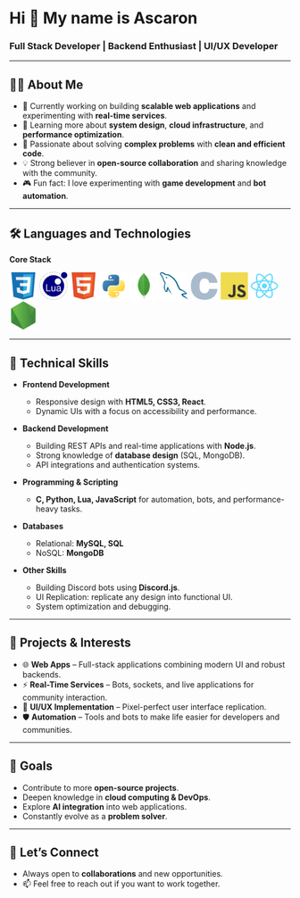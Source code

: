 # Hi 👋 My name is Ascaron  

### Full Stack Developer | Backend Enthusiast | UI/UX Developer  

---

## 🧑‍💻 About Me  
- 🔭 Currently working on building **scalable web applications** and experimenting with **real-time services**.  
- 🌱 Learning more about **system design**, **cloud infrastructure**, and **performance optimization**.  
- 🎯 Passionate about solving **complex problems** with **clean and efficient code**.  
- 💡 Strong believer in **open-source collaboration** and sharing knowledge with the community.  
- 🎮 Fun fact: I love experimenting with **game development** and **bot automation**.  

---

## 🛠️ Languages and Technologies  

**Core Stack**  
<p>
  <img src="https://raw.githubusercontent.com/devicons/devicon/master/icons/css3/css3-original.svg" alt="css3" width="50" height="50"/>
  <img src="https://raw.githubusercontent.com/devicons/devicon/master/icons/lua/lua-original.svg" alt="lua" width="50" height="50"/>
  <img src="https://raw.githubusercontent.com/devicons/devicon/master/icons/html5/html5-original.svg" alt="html5" width="50" height="50"/>
  <img src="https://raw.githubusercontent.com/devicons/devicon/master/icons/python/python-original.svg" alt="python" width="50" height="50"/>
  <img src="https://raw.githubusercontent.com/devicons/devicon/master/icons/mongodb/mongodb-original.svg" alt="mongodb" width="50" height="50"/>
  <img src="https://raw.githubusercontent.com/devicons/devicon/master/icons/mysql/mysql-original.svg" alt="sql" width="50" height="50"/>
  <img src="https://raw.githubusercontent.com/devicons/devicon/master/icons/c/c-original.svg" alt="c" width="50" height="50"/>
  <img src="https://raw.githubusercontent.com/devicons/devicon/master/icons/javascript/javascript-original.svg" alt="javascript" width="50" height="50"/>
  <img src="https://raw.githubusercontent.com/devicons/devicon/master/icons/react/react-original.svg" alt="react" width="50" height="50"/>
  <img src="https://raw.githubusercontent.com/devicons/devicon/master/icons/nodejs/nodejs-original.svg" alt="nodejs" width="50" height="50"/>
</p>

---

## 🔹 Technical Skills  

- **Frontend Development**  
  - Responsive design with **HTML5, CSS3, React**.  
  - Dynamic UIs with a focus on accessibility and performance.  

- **Backend Development**  
  - Building REST APIs and real-time applications with **Node.js**.  
  - Strong knowledge of **database design** (SQL, MongoDB).  
  - API integrations and authentication systems.  

- **Programming & Scripting**  
  - **C, Python, Lua, JavaScript** for automation, bots, and performance-heavy tasks.  

- **Databases**  
  - Relational: **MySQL, SQL**  
  - NoSQL: **MongoDB**  

- **Other Skills**  
  - Building Discord bots using **Discord.js**.  
  - UI Replication: replicate any design into functional UI.  
  - System optimization and debugging.  

---

## 📂 Projects & Interests  

- 🌐 **Web Apps** – Full-stack applications combining modern UI and robust backends.  
- ⚡ **Real-Time Services** – Bots, sockets, and live applications for community interaction.  
- 🎨 **UI/UX Implementation** – Pixel-perfect user interface replication.  
- 🛡️ **Automation** – Tools and bots to make life easier for developers and communities.  

---

## 🎯 Goals  

- Contribute to more **open-source projects**.  
- Deepen knowledge in **cloud computing & DevOps**.  
- Explore **AI integration** into web applications.  
- Constantly evolve as a **problem solver**.  

---

## 🤝 Let’s Connect  
- Always open to **collaborations** and new opportunities.  
- 📫 Feel free to reach out if you want to work together.  

